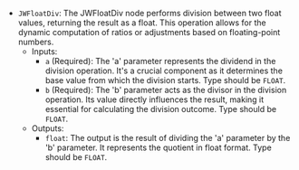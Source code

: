 - `JWFloatDiv`: The JWFloatDiv node performs division between two float values, returning the result as a float. This operation allows for the dynamic computation of ratios or adjustments based on floating-point numbers.
    - Inputs:
        - `a` (Required): The 'a' parameter represents the dividend in the division operation. It's a crucial component as it determines the base value from which the division starts. Type should be `FLOAT`.
        - `b` (Required): The 'b' parameter acts as the divisor in the division operation. Its value directly influences the result, making it essential for calculating the division outcome. Type should be `FLOAT`.
    - Outputs:
        - `float`: The output is the result of dividing the 'a' parameter by the 'b' parameter. It represents the quotient in float format. Type should be `FLOAT`.
